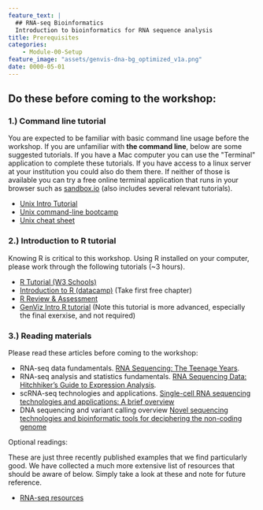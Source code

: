 ```yaml
---
feature_text: |
  ## RNA-seq Bioinformatics
  Introduction to bioinformatics for RNA sequence analysis
title: Prerequisites
categories:
    - Module-00-Setup
feature_image: "assets/genvis-dna-bg_optimized_v1a.png"
date: 0000-05-01
---
```


## Do these before coming to the workshop:

### 1.) Command line tutorial
You are expected to be familiar with basic command line usage before the workshop. If you are unfamiliar with **the command line**, below are some suggested tutorials. If you have a Mac computer you can use the "Terminal" application to complete these tutorials. If you have access to a linux server at your institution you could also do them there. If neither of those is available you can try a free online terminal application that runs in your browser such as [sandbox.io](https://sandbox.bio/tutorials/playground) (also includes several relevant tutorials).

* [Unix Intro Tutorial](https://rnabio.org/module-00-setup/0000/08/01/Unix/)
* [Unix command-line bootcamp](http://korflab.ucdavis.edu/bootcamp.html)
* [Unix cheat sheet](https://www.guru99.com/linux-commands-cheat-sheet.html)

### 2.) Introduction to R tutorial
Knowing R is critical to this workshop. Using R installed on your computer, please work through the following tutorials (~3 hours).

* [R Tutorial (W3 Schools)](https://www.w3schools.com/r/default.asp)
* [Introduction to R (datacamp)](https://app.datacamp.com/learn/courses/free-introduction-to-r) (Take first free chapter)
* [R Review & Assessment](https://nceas.github.io/oss-lessons/r-review-and-assessment/r-review-and-assessment.html)
* [GenViz Intro R tutorial](https://genviz.org/module-02-r/0002/02/01/introductionToR/) (Note this tutorial is more advanced, especially the final exerxise, and not required)

### 3.) Reading materials
Please read these articles before coming to the workshop:

* RNA-seq data fundamentals. [RNA Sequencing: The Teenage Years](https://pubmed.ncbi.nlm.nih.gov/31341269/).
* RNA-seq analysis and statistics fundamentals. [RNA Sequencing Data: Hitchhiker’s Guide to Expression Analysis](https://www.annualreviews.org/doi/pdf/10.1146/annurev-biodatasci-072018-021255).
* scRNA-seq technologies and applications. [Single-cell RNA sequencing technologies and applications: A brief overview](https://doi.org/10.1002/ctm2.694)
* DNA sequencing and variant calling overview [Novel sequencing technologies and bioinformatic tools for deciphering the non-coding genome](https://doi.org/10.1515/medgen-2021-2072)

Optional readings:

These are just three recently published examples that we find particularly good. We have collected a much more extensive list of resources that should be aware of below. Simply take a look at these and note for future reference.

* [RNA-seq resources](https://rnabio.org/resources/)
